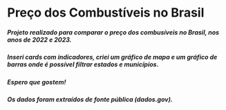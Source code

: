 # Preço dos Combustíveis no Brasil

##### Projeto realizado para comparar o preço dos combusíveis no Brasil, nos anos de 2022 e 2023.
##### Inseri cards com indicadores, criei um gráfico de mapa e um gráfico de barras onde é possível filtrar estados e municípios.
##### Espero que gostem!
##### Os dados foram extraídos de fonte pública (dados.gov).